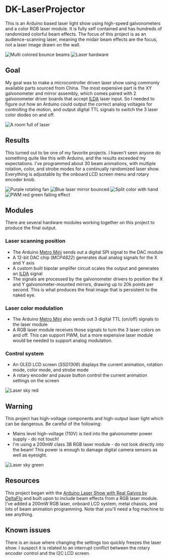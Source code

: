 # DK-LaserProjector
This is an Arduino based laser light show using high-speed galvonometers and a color RGB laser module. It is fully self contained and has hundreds of randomized colorful beam effects. The focus of this project is as an audience-scanning laser, meaning the midair beam effects are the focus, not a laser image drawn on the wall.

![Multi colored bounce beams](/images/bounce_magenta.jpg) ![Laser hardware](/images/laser_hardware.jpg)

## Goal
My goal was to make a microcontroller driven laser show using commonly available parts sourced from China. The most expensive part is the XY galvonometer and mirror assembly, which comes paired with 2 galvonometer driver boards that accept [ILDA](https://www.laserworld.com/en/laser-technical-faq/1140-how-is-the-ilda-connector-pinout.html) laser input.  So I needed to figure out how an Arduino could output the correct analog voltages for controlling the motion, and output digital TTL signals to switch the 3 laser color diodes on and off.

![A room full of laser](/images/laser_mirror.jpg)

## Results
This turned out to be one of my favorite projects. I haven't seen anyone do something quite like this with Arduino, and the results exceeded my expectations.  I've programmed about 30 beam animations, with multiple rotation, color, and strobe modes for a continually randomized laser show. Everything is adjustable by the onboard LCD screen menu and rotary encoder knob.

![Purple rotating fan](/images/fan_purple.jpg) ![Blue laser mirror bounced](/images/bounce_blue.jpg)
![Split color with hand](/images/split_hand.jpg) ![PWM red green falling effect](/images/pwm_red_green.jpg)

## Modules
There are several hardware modules working together on this project to produce the final output.
### Laser scanning position
- The Arduino [Metro Mini](https://www.adafruit.com/product/2590) sends out a digital SPI signal to the DAC module
- A 12-bit DAC chip (_MCP4822_) generates dual analog signals for the X and Y axis
- A custom built bipolar amplifer circuit scales the output and generates an [ILDA](https://www.laserworld.com/en/show-laser-light-faq/glossary-definitions/79-i/1316-ilda-eng.html) signal
- The signals are processed by the galvonometer drivers to position the X and Y galvonometer-mounted mirrors, drawing up to 20k points per second. This is what produces the final image that is persistent to the naked eye.
### Laser color modulation
- The Arduino [Metro Mini](https://www.adafruit.com/product/2590) also sends out 3 digital TTL (on/off) signals to the laser module
- A RGB laser module receives those signals to turn the 3 laser colors on and off. This can support PWM, but a more expensive laser module would be needed to support analog modulation.
### Control system
- An OLED LCD screen (_SSD1306_) displays the current animation, rotation mode, color mode, and strobe mode
- A rotary encoder and pause button control the current animation settings on the screen

![Laser sky red](/images/laser_sky_red.jpg)

## Warning
This project has high-voltage components and high-output laser light which can be dangerous. Be careful of the following:
- Mains level high-voltage (110V) is tied into the galvonometer power supply - do not touch!
- I'm using a 200mW class 3B RGB laser module - do not look directly into the beam! This power is enough to damage digital camera sensors as well as eyesight.

![Laser sky green](/images/laser_sky_green.jpg)

## Resources
This project began with the [Arduino Laser Show with Real Galvos by DeltaFlo](https://www.instructables.com/id/Arduino-Laser-Show-With-Real-Galvos/) and built upon to include beam effects from a RGB laser module. I've added a 200mW RGB laser, onboard LCD system, metal chassis, and lots of beam animation programming. Note that you'll need a fog machine to see anything.

## Known issues
There is an issue where changing the settings too quickly freezes the laser show. I suspect it is related to an interrupt conflict between the rotary encoder control and the I2C LCD screen.